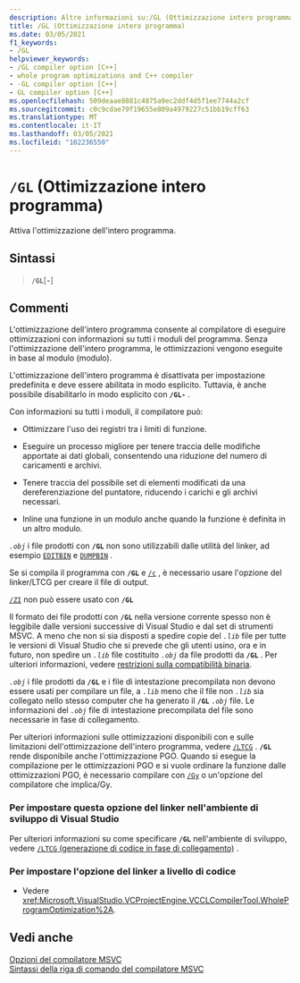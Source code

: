 ```yaml
---
description: Altre informazioni su:/GL (Ottimizzazione intero programma)
title: /GL (Ottimizzazione intero programma)
ms.date: 03/05/2021
f1_keywords:
- /GL
helpviewer_keywords:
- /GL compiler option [C++]
- whole program optimizations and C++ compiler
- -GL compiler option [C++]
- GL compiler option [C++]
ms.openlocfilehash: 509deaae8881c4875a9ec2ddf4d5f1ee7744a2cf
ms.sourcegitcommit: c0c9cdae79f19655e809a4979227c51bb19cff63
ms.translationtype: MT
ms.contentlocale: it-IT
ms.lasthandoff: 03/05/2021
ms.locfileid: "102236550"
---
```

# <a name="gl-whole-program-optimization"></a>`/GL` (Ottimizzazione intero programma)

Attiva l'ottimizzazione dell'intero programma.

## <a name="syntax"></a>Sintassi

> **`/GL`**[**`-`**]

## <a name="remarks"></a>Commenti

L'ottimizzazione dell'intero programma consente al compilatore di eseguire ottimizzazioni con informazioni su tutti i moduli del programma. Senza l'ottimizzazione dell'intero programma, le ottimizzazioni vengono eseguite in base al modulo (modulo).

L'ottimizzazione dell'intero programma è disattivata per impostazione predefinita e deve essere abilitata in modo esplicito. Tuttavia, è anche possibile disabilitarlo in modo esplicito con **`/GL-`** .

Con informazioni su tutti i moduli, il compilatore può:

- Ottimizzare l'uso dei registri tra i limiti di funzione.

- Eseguire un processo migliore per tenere traccia delle modifiche apportate ai dati globali, consentendo una riduzione del numero di caricamenti e archivi.

- Tenere traccia del possibile set di elementi modificati da una dereferenziazione del puntatore, riducendo i carichi e gli archivi necessari.

- Inline una funzione in un modulo anche quando la funzione è definita in un altro modulo.

*`.obj`* i file prodotti con **`/GL`** non sono utilizzabili dalle utilità del linker, ad esempio [`EDITBIN`](editbin-reference.md) e [`DUMPBIN`](dumpbin-reference.md) .

Se si compila il programma con **`/GL`** e [`/c`](c-compile-without-linking.md) , è necessario usare l'opzione del linker/LTCG per creare il file di output.

[`/ZI`](z7-zi-zi-debug-information-format.md) non può essere usato con **`/GL`**

Il formato dei file prodotti con **`/GL`** nella versione corrente spesso non è leggibile dalle versioni successive di Visual Studio e dal set di strumenti MSVC. A meno che non si sia disposti a spedire copie del *`.lib`* file per tutte le versioni di Visual Studio che si prevede che gli utenti usino, ora e in futuro, non spedire un *`.lib`* file costituito *`.obj`* da file prodotti da **`/GL`** . Per ulteriori informazioni, vedere [restrizioni sulla compatibilità binaria](../../porting/binary-compat-2015-2017.md#restrictions).

*`.obj`* i file prodotti da **`/GL`** e i file di intestazione precompilata non devono essere usati per compilare un file, a *`.lib`* meno che il file non *`.lib`* sia collegato nello stesso computer che ha generato il **`/GL`** *`.obj`* file. Le informazioni del *`.obj`* file di intestazione precompilata del file sono necessarie in fase di collegamento.

Per ulteriori informazioni sulle ottimizzazioni disponibili con e sulle limitazioni dell'ottimizzazione dell'intero programma, vedere [`/LTCG`](ltcg-link-time-code-generation.md) .  **`/GL`** rende disponibile anche l'ottimizzazione PGO. Quando si esegue la compilazione per le ottimizzazioni PGO e si vuole ordinare la funzione dalle ottimizzazioni PGO, è necessario compilare con [`/Gy`](gy-enable-function-level-linking.md) o un'opzione del compilatore che implica/Gy.

### <a name="to-set-this-linker-option-in-the-visual-studio-development-environment"></a>Per impostare questa opzione del linker nell'ambiente di sviluppo di Visual Studio

Per ulteriori informazioni su come specificare **`/GL`** nell'ambiente di sviluppo, vedere [ `/LTCG` (generazione di codice in fase di collegamento)](ltcg-link-time-code-generation.md) .

### <a name="to-set-this-linker-option-programmatically"></a>Per impostare l'opzione del linker a livello di codice

- Vedere <xref:Microsoft.VisualStudio.VCProjectEngine.VCCLCompilerTool.WholeProgramOptimization%2A>.

## <a name="see-also"></a>Vedi anche

[Opzioni del compilatore MSVC](compiler-options.md)\
[Sintassi della riga di comando del compilatore MSVC](compiler-command-line-syntax.md)
